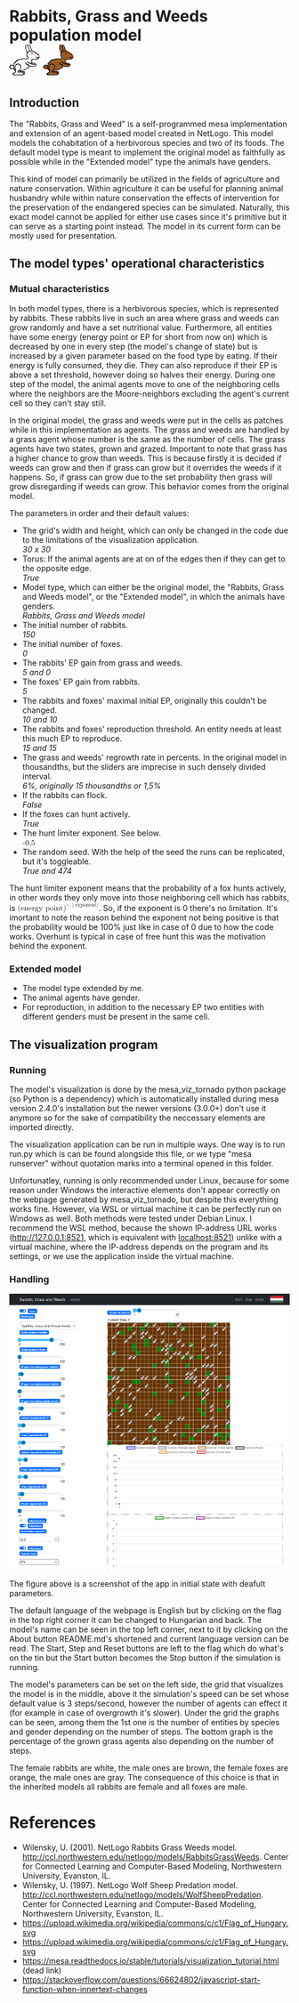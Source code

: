 <h1>Rabbits, Grass and Weeds population model<br>
<img src="rabbitgrassweed/pics/frabbit.png">
<img src="rabbitgrassweed/pics/rabbit.png"></h1>

<h2>Introduction</h2>

The "Rabbits, Grass and Weed" is a self-programmed mesa implementation and extension of an agent-based model created in NetLogo.
This model models the cohabitation of a herbivorous species and two of its foods.
The default model type is meant to implement the original model as faithfully as possible while in the "Extended model" type the animals have genders.

This kind of model can primarily be utilized in the fields of agriculture and nature conservation. Within agriculture it can be useful for planning animal husbandry while within nature conservation the effects of intervention for the preservation of the endangered species can be simulated. Naturally, this exact model cannot be applied for either use cases since it's primitive but it can serve as a starting point instead. The model in its current form can be mostly used for presentation.

<h2>The model types' operational characteristics</h2>

<h3>Mutual characteristics</h3>

In both model types, there is a herbivorous species, which is represented by rabbits.
These rabbits live in such an area where grass and weeds can grow randomly and have a set nutritional value.
Furthermore, all entities have some energy (energy point or EP for short from now on) which is decreased by one in every step (the model's change of state) but is increased by a given parameter based on the food type by eating. If their energy is fully consumed, they die. They can also reproduce if their EP is above a set threshold, however doing so halves their energy. During one step of the model, the animal agents move to one of the neighboring cells where the neighbors are the Moore-neighbors excluding the agent's current cell so they can't stay still.

In the original model, the grass and weeds were put in the cells as patches while in this implementation as agents. The grass and weeds are handled by a grass agent whose number is the same as the number of cells. The grass agents have two states, grown and grazed. Important to note that grass has a higher chance to grow than weeds. This is because firstly it is decided if weeds can grow and then if grass can grow but it overrides the weeds if it happens. So, if grass can grow due to the set probability then grass will grow disregarding if weeds can grow. This behavior comes from the original model.

The parameters in order and their default values:

<ul>
<li>The grid's width and height, which can only be changed in the code due to the limitations of the visualization application.
<br><i>30 x 30</i></li>
<li>Torus: If the animal agents are at on of the edges then if they can get to the opposite edge.
<br><i>True</i></li>
<li>Model type, which can either be the original model, the "Rabbits, Grass and Weeds model", or the "Extended model", in which the animals have genders.
<br><i>Rabbits, Grass and Weeds model</i></li>
<li>The initial number of rabbits.
<br><i>150</i></li>
<li>The initial number of foxes.
<br><i>0</i></li>
<li>The rabbits' EP gain from grass and weeds.
<br><i>5 and 0</i></li>
<li>The foxes' EP gain from rabbits.
<br><i>5</i></li>
<li>The rabbits and foxes' maximal initial EP, originally this couldn't be changed.
<br><i>10 and 10</i></li>
<li>The rabbits and foxes' reproduction threshold. An entity needs at least this much EP to reproduce.
<br><i>15 and 15</i></li>
<li>The grass and weeds' regrowth rate in percents. In the original model in thousandths, but the sliders are imprecise in such densely divided interval.
<br><i>6%, originally 15 thousandths or 1,5%</i></li>
<li>If the rabbits can flock.
<br><i>False</i></li>
<li>If the foxes can hunt actively.
<br><i>True</i></li>
<li>The hunt limiter exponent. See below.
<br><i><math xmlns="http://www.w3.org/1998/Math/MathML"><mo>-</mo><mn>0,5</mn></math></i></li>
<li>The random seed. With the help of the seed the runs can be replicated, but it's toggleable.
<br><i>True and 474</i></li>
</ul>

The hunt limiter exponent means that the probability of a fox hunts actively, in other words they only move into those neighboring cell which has rabbits, is
<math xmlns="http://www.w3.org/1998/Math/MathML">
  <msup>
    <mtext>(energy point)</mtext>
    <mrow data-mjx-texclass="ORD">
      <mo>−</mo>
      <mo data-mjx-texclass="ORD" stretchy="false">|</mo>
      <mtext>exponent</mtext>
      <mo data-mjx-texclass="ORD" stretchy="false">|</mo>
    </mrow>
  </msup>
</math>.
So, if the exponent is 0 there's no limitation. It's imortant to note the reason behind the exponent not being positive is that the probability would be 100% just like in case of 0 due to how the code works. Overhunt is typical in case of free hunt this was the motivation behind the exponent.

<h3>Extended model</h3>

<ul>
<li>The model type extended by me.</li>
<li>The animal agents have gender.</li>
<li>For reproduction, in addition to the necessary EP two entities with different genders must be present in the same cell.</li>
</ul>

<h2>The visualization program</h2>

<h3>Running</h3>

The model's visualization is done by the mesa_viz_tornado python package (so Python is a dependency) which is automatically installed during mesa version 2.4.0's installation but the newer versions (3.0.0+) don't use it anymore so for the sake of compatibility the neccessary elements are imported directly. 

The visualization application can be run in multiple ways. One way is to run run.py which is can be found alongside this file, or we type "mesa runserver" without quotation marks into a terminal opened in this folder.

Unfortunatley, running is only recommended under Linux, because for some reason under Windows the interactive elements don't appear correctly on the webpage generated by mesa_viz_tornado, but despite this everything works fine. However, via WSL or virtual machine it can be perfectly run on Windows as well. Both methods were tested under Debian Linux. I recommend the WSL method, because the shown IP-address URL works (<a href=http://127.0.0.1:8521>http://127.0.0.1:8521</a>, which is equivalent with <a href=http://localhost:8521>localhost:8521</a>) unlike with a virtual machine, where the IP-address depends on the program and its settings, or we use the application inside the virtual machine.

<h3>Handling</h3>

<img src="rabbitgrassweed/pics/viz_showcase_eng.png" width=700>

<br>

The figure above is a screenshot of the app in initial state with deafult parameters.

The default language of the webpage is English but by clicking on the flag in the top right corner it can be changed to Hungarian and back. The model's name can be seen in the top left corner, next to it by clicking on the About button README.md's shortened and current language version can be read. The Start, Step and Reset buttons are left to the flag which do what's on the tin but the Start button becomes the Stop button if the simulation is running.

The model's parameters can be set on the left side, the grid that visualizes the model is in the middle, above it the simulation's speed can be set whose default value is 3 steps/second, however the number of agents can effect it (for example in case of overgrowth it's slower). Under the grid the graphs can be seen, among them the 1st one is the number of entities by species and gender depending on the number of steps. The bottom graph is the percentage of the grown grass agents also depending on the number of steps.

The female rabbits are white, the male ones are brown, the female foxes are orange, the male ones are gray. The consequence of this choice is that in the inherited models all rabbits are female and all foxes are male.

<h1>References</h1>

<ul>
<li>Wilensky, U. (2001). NetLogo Rabbits Grass Weeds model. <a href=http://ccl.northwestern.edu/netlogo/models/RabbitsGrassWeeds>http://ccl.northwestern.edu/netlogo/models/RabbitsGrassWeeds</a>. Center for Connected Learning and Computer-Based Modeling, Northwestern University, Evanston, IL.</li>
<li>Wilensky, U. (1997). NetLogo Wolf Sheep Predation model. <a href=http://ccl.northwestern.edu/netlogo/models/WolfSheepPredation>http://ccl.northwestern.edu/netlogo/models/WolfSheepPredation</a>. Center for Connected Learning and Computer-Based Modeling, Northwestern University, Evanston, IL.</li>
<li><a href=https://upload.wikimedia.org/wikipedia/commons/c/c1/Flag_of_Hungary.svg>https://upload.wikimedia.org/wikipedia/commons/c/c1/Flag_of_Hungary.svg</a></li>
<li><a href=https://upload.wikimedia.org/wikipedia/commons/a/a5/Flag_of_the_United_Kingdom_(1-2).svg>https://upload.wikimedia.org/wikipedia/commons/c/c1/Flag_of_Hungary.svg</a></li>
<li><a href=https://mesa.readthedocs.io/stable/tutorials/visualization_tutorial.html>https://mesa.readthedocs.io/stable/tutorials/visualization_tutorial.html</a> (dead link)</li>
<li><a href=https://stackoverflow.com/questions/66624802/javascript-start-function-when-innertext-changes>https://stackoverflow.com/questions/66624802/javascript-start-function-when-innertext-changes</a></li>
</ul>
